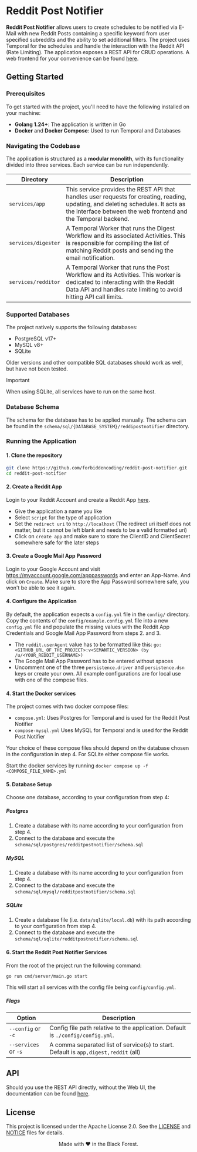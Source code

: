 # Reddit Post Notifier

**Reddit Post Notifier** allows users to create schedules to be notified via E-Mail with new Reddit Posts containing a
specific keyword from user specified subreddits and the ability to set additional filters. The project uses Temporal for
the schedules and handle the interaction with the Reddit API (Rate Limiting). The application exposes a REST API for
CRUD operations. A web frontend for your convenience can be
found [here](https://github.com/forbiddencoding/reddit-post-notifier-web).

## Getting Started

### Prerequisites

To get started with the project, you'll need to have the following installed on your machine:

* **Golang 1.24+**: The application is written in Go
* **Docker** and **Docker Compose**: Used to run Temporal and Databases

### Navigating the Codebase

The application is structured as a **modular monolith**, with its functionality divided into three services.
Each service can be run independently.

| Directory           | Description                                                                                                                                                                                        |
|---------------------|----------------------------------------------------------------------------------------------------------------------------------------------------------------------------------------------------|
| `services/app`      | This service provides the REST API that handles user requests for creating, reading, updating, and deleting schedules. It acts as the interface between the web frontend and the Temporal backend. |
| `services/digester` | A Temporal Worker that runs the Digest Workflow and its associated Activities. This is responsible for compiling the list of matching Reddit posts and sending the email notification.             |
| `services/redditor` | A Temporal Worker that runs the Post Workflow and its Activities. This worker is dedicated to interacting with the Reddit Data API and handles rate limiting to avoid hitting API call limits.     |

### Supported Databases

The project natively supports the following databases:

* PostgreSQL v17+
* MySQL v8+
* SQLite

Older versions and other compatible SQL databases should work as well, but have not been tested.

> [!IMPORTANT]
> When using SQLite, all services have to run on the same host.

### Database Schema

The schema for the database has to be applied manually. The schema can be found in the `schema/sql/{DATABASE_SYSTEM}/reddipostnotifier`
directory.

### Running the Application

#### 1. Clone the repository

```bash
git clone https://github.com/forbiddencoding/reddit-post-notifier.git
cd reddit-post-notifier
```

#### 2. Create a Reddit App

Login to your Reddit Account and create a Reddit App [here](https://old.reddit.com/prefs/apps).

* Give the application a name you like
* Select `script` for the type of application
* Set the `redirect uri` to `http://localhost` (The redirect uri itself does not matter, but it cannot be left blank and
  needs to be a valid formatted uri)
* Click on `create app` and make sure to store the ClientID and ClientSecret somewhere safe for the later steps

#### 3. Create a Google Mail App Password

Login to your Google Account and visit https://myaccount.google.com/apppasswords and enter an App-Name.
And click on `Create`. Make sure to store the App Password somewhere safe, you won't be able to see it again.

#### 4. Configure the Application

By default, the application expects a `config.yml` file in the `config/` directory. Copy the contents of the
`config/example.config.yml` file into a new `config.yml` file and populate the missing values with the Reddit App
Credentials and Google Mail App Password from steps 2. and 3.

* The `reddit.userAgent` value has to be formatted like this:
  `go:<GITHUB_URL_OF_THE_PROJECT>:v<SEMANTIC_VERSION> (by /u/<YOUR_REDDIT_USERNAME>)`
* The Google Mail App Password has to be entered without spaces
* Uncomment one of the three `persistence.driver` and `persistence.dsn` keys or create your own. All example
  configurations are for local use with one of the compose files.

#### 4. Start the Docker services

The project comes with two docker compose files:

* `compose.yml`: Uses Postgres for Temporal and is used for the Reddit Post Notifier
* `compose-mysql.yml` Uses MySQL for Temporal and is used for the Reddit Post Notifier

Your choice of these compose files should depend on the database chosen in the configuration in step 4. For SQLite
either compose file works.

Start the docker services by running `docker compose up -f <COMPOSE_FILE_NAME>.yml`

#### 5. Database Setup

Choose one database, according to your configuration from step 4:

##### Postgres

1. Create a database with its name according to your configuration from step 4.
2. Connect to the database and execute the `schema/sql/postgres/redditpostnotifier/schema.sql`

##### MySQL

1. Create a database with its name according to your configuration from step 4.
2. Connect to the database and execute the `schema/sql/mysql/redditpostnotifier/schema.sql`

##### SQLite

1. Create a database file (i.e. `data/sqlite/local.db`) with its path according to your configuration from step 4.
2. Connect to the database and execute the `schema/sql/sqlite/redditpostnotifier/schema.sql`

#### 6. Start the Reddit Post Notifier Services

From the root of the project run the following command:

```bash
go run cmd/server/main.go start
```

This will start all services with the config file being `config/config.yml`.

##### Flags

| Option               | Description                                                                         |
|----------------------|-------------------------------------------------------------------------------------|
| `--config` or `-c`   | Config file path relative to the application. Default is `./config/config.yml`.     |
| `--services` or `-s` | A comma separated list of service(s) to start. Default is `app,digest,reddit` (all) |

## API

Should you use the REST API directly, without the Web UI, the documentation can be found [here](docs/API.md).

## License

This project is licensed under the Apache License 2.0. See the [LICENSE](LICENSE) and [NOTICE](NOTICE) files for
details.

<p align="center">Made with ❤️ in the Black Forest.</p>